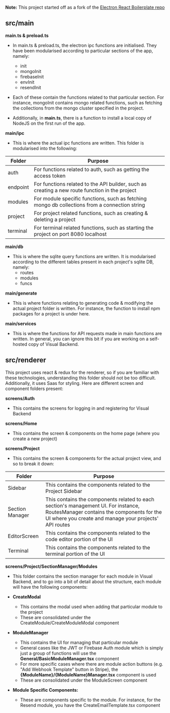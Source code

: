 
**Note:** This project started off as a fork of the [Electron React Boilerplate repo](https://github.com/electron-react-boilerplate/electron-react-boilerplate.git)

## src/main

**main.ts & preload.ts**
- In main.ts & preload.ts, the electron ipc functions are initialised. They have been modularised according to particular sections of the app, namely:

	- init
	- mongoInit
	- firebaseInit
	- envInit
	- resendInit

- Each of these contain the functions related to that particular section. For instance, mongoInit contains mongo related functions, such as fetching the collections from the mongo cluster specified in the project.

- Additionally, in **main.ts**, there is a function to install a local copy of NodeJS on the first run of the app.

**main/ipc**
- This is where the actual ipc functions are written. This folder is modularised into the following:

| Folder | Purpose |
| ---------- | --------- | 
| auth | For functions related to auth, such as getting the access token | 
| endpoint | For functions related to the API builder, such as creating a new route function in the project |
| modules | For module specific functions, such as fetching mongo db collections from a connection string|
| project | For project related functions, such as creating & deleting a project |
| terminal | For terminal related functions, such as starting the project on port 8080 localhost |

**main/db**
- This is where the sqlite query functions are written. It is modularised according to the different tables present in each project's sqlite DB, namely: 
	- routes
	- modules 
	- funcs

**main/generate**
- This is where functions relating to generating code & modifying the actual project folder is written. For instance, the function to install npm packages for a project is under here.

**main/services**
- This is where the functions for API requests made in main functions are written. In general, you can ignore this bit if you are working on a self-hosted copy of Visual Backend. 


## src/renderer

This project uses react & redux for the renderer, so if you are familiar with these technologies, understanding this folder should not be too difficult. Additionally, it uses Saas for styling. Here are different screen and component folders present:

**screens/Auth**
- This contains the screens for logging in and registering for Visual Backend

**screens/Home**
- This contains the screen & components on the home page (where you create a new project)

**screens/Project**
- This contains the screen & components for the actual project view, and so to break it down:

| Folder | Purpose |
| ---------- | --------- | 
| Sidebar | This contains the components related to the Project Sidebar | 
| Section Manager | This contains the components related to each section's management UI. For instance, RoutesManager contains the components for the UI where you create and manage your projects' API routes |
| EditorScreen | This contains the components related to the code editor portion of the UI |
| Terminal | This contains the components related to the terminal portion of the UI |

**screens/Project/SectionManager/Modules**
- This folder contains the section manager for each module in Visual Backend, and to go into a bit of detail about the structure, each module will have the following components:

- **CreateModal**
	- This contains the modal used when adding that particular module to the project
	- These are consolidated under the CreateModule/CreateModuleModal component

- **ModuleManager**
	- This contains the UI for managing that particular module
	- General cases like the JWT or Firebase Auth module which is simply just a group of functions will use the **General/BasicModuleManager.tsx** component
	- For more specific cases where there are module action buttons (e.g. "Add Webhook Template" button in Stripe), the **{ModuleName}/{ModuleName}Manager.tsx** component is used
	- These are consolidated under the ModuleScreen component

- **Module Specific Components:**
	- These are components specific to the module. For instance, for the Resend module, you have the CreateEmailTemplate.tsx component
